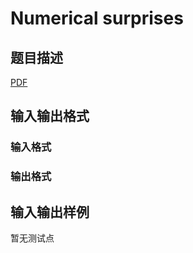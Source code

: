 # Numerical surprises

## 题目描述

[problemUrl]: https://uva.onlinejudge.org/index.php?option=com_onlinejudge&Itemid=8&category=247&page=show_problem&problem=3667

[PDF](https://uva.onlinejudge.org/external/12/p1226.pdf)

## 输入输出格式

### 输入格式

### 输出格式

## 输入输出样例

暂无测试点

